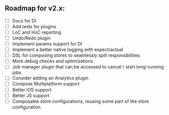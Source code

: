 ## Roadmap for v2.x:

- [ ] Docs for DI
- [ ] Add tests for plugins
- [ ] LoC and HoC reporting
- [ ] Undo/Redo plugin
- [ ] Implement params support for DI
- [ ] Implement a better native logging with expect/actual
- [ ] DSL for composing stores to seamlessly split responsibilities
- [ ] More debug checks and optimizations
- [ ] Job manager plugin that can be accessed to cancel / start long-running jobs
- [ ] Consider adding an Analytics plugin
- [ ] Compose Multiplatform support
- [ ] Better iOS support
- [ ] Better JS support
- [ ] Composable store configurations, reusing some part of the store configuration
